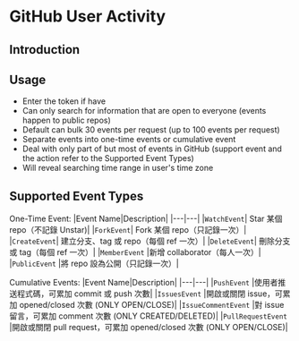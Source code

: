 # GitHub User Activity
## Introduction
## Usage

- Enter the token if have
- Can only search for information that are open to everyone (events happen to public repos)
- Default can bulk 30 events per request (up to 100 events per request)
- Separate events into one-time events or cumulative event
- Deal with only part of but most of events in GitHub (support event and the action refer to the Supported Event Types)
- Will reveal searching time range in user's time zone

## Supported Event Types
One-Time Event:
|Event Name|Description|
|---|---|
|`WatchEvent`| Star 某個 repo（不記錄 Unstar)|
|`ForkEvent`|	Fork 某個 repo（只記錄一次）|
|`CreateEvent`|	建立分支、tag 或 repo（每個 ref 一次）|
|`DeleteEvent`|	刪除分支或 tag（每個 ref 一次）|
|`MemberEvent`	|新增 collaborator（每人一次）|
|`PublicEvent`	|將 repo 設為公開（只記錄一次）|

Cumulative Events:
|Event Name|Description|
|---|---|
|`PushEvent`	|使用者推送程式碼，可累加 commit 或 push 次數|
|`IssuesEvent`	|開啟或關閉 issue，可累加 opened/closed 次數 (ONLY OPEN/CLOSE)|
|`IssueCommentEvent`	|對 issue 留言，可累加 comment 次數 (ONLY CREATED/DELETED)|
|`PullRequestEvent`	|開啟或關閉 pull request，可累加 opened/closed 次數 (ONLY OPEN/CLOSE)|